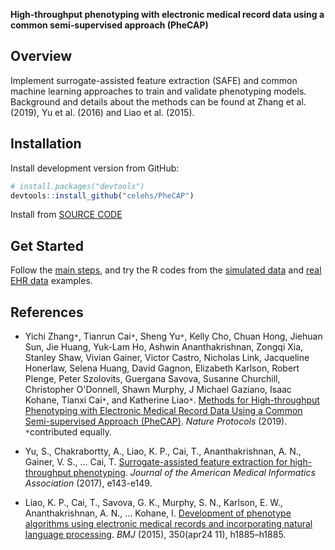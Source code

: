 __High-throughput phenotyping with electronic medical record data using a common semi-supervised approach (PheCAP)__

## Overview

Implement surrogate-assisted feature extraction (SAFE) and common machine learning approaches to train and validate phenotyping models. Background and details about the methods can be found at Zhang et al. (2019), 
Yu et al. (2016) and Liao et al. (2015).

## Installation

Install development version from GitHub:
 
```r
# install.packages("devtools")
devtools::install_github("celehs/PheCAP")
```

Install from [SOURCE CODE](https://github.com/celehs/PheCAP/blob/master/PheCAP_1.0.tar.gz)

## Get Started

Follow the [main steps](https://celehs.github.io/PheCAP/articles/main.html), and try the R codes from the [simulated data](https://celehs.github.io/PheCAP/articles/example1.html) and [real EHR data](https://celehs.github.io/PheCAP/articles/example2.html) examples. 

## References

- Yichi Zhang`*`, Tianrun Cai`*`, Sheng Yu`*`, Kelly Cho, Chuan Hong, Jiehuan Sun, Jie Huang, Yuk-Lam Ho, Ashwin Ananthakrishnan, Zongqi Xia, Stanley Shaw, Vivian Gainer, Victor Castro, Nicholas Link, Jacqueline Honerlaw, Selena Huang, David Gagnon, Elizabeth Karlson, Robert Plenge, Peter Szolovits, Guergana Savova, Susanne Churchill, Christopher O'Donnell, Shawn Murphy, J Michael Gaziano, Isaac Kohane, Tianxi Cai`*`, and Katherine Liao`*`. [Methods for High-throughput Phenotyping with Electronic Medical Record Data Using a Common Semi-supervised Approach (PheCAP)](https://doi.org/10.1038/s41596-019-0227-6). _Nature Protocols_ (2019). `*`contributed equally. 

- Yu, S., Chakrabortty, A., Liao, K. P., Cai, T., Ananthakrishnan, A. N., Gainer, V. S., … Cai, T. [Surrogate-assisted feature extraction for high-throughput phenotyping](https://doi.org/10.1093/jamia/ocw135). _Journal of the American Medical Informatics Association_ (2017), e143-e149.  
- Liao, K. P., Cai, T., Savova, G. K., Murphy, S. N., Karlson, E. W., Ananthakrishnan, A. N., … Kohane, I. [Development of phenotype algorithms using electronic medical records and incorporating natural language processing](https://doi.org/10.1136/bmj.h1885). _BMJ_ (2015), 350(apr24 11), h1885–h1885. 
